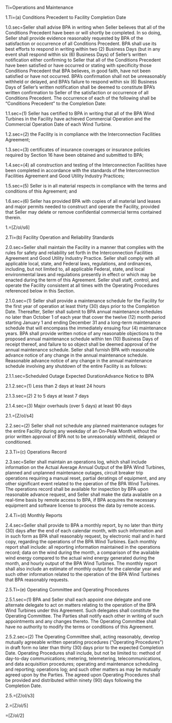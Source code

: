 Ti=Operations and Maintenance

1.Ti=(a) Conditions Precedent to Facility Completion Date

1.0.sec=Seller shall advise BPA in writing when Seller believes that all of the Conditions Precedent have been or will shortly be completed. In so doing, Seller shall provide evidence reasonably requested by BPA of the satisfaction or occurrence of all Conditions Precedent. BPA shall use its best efforts to respond in writing within two (2) Business Days (but in any event shall respond within six (6) Business Days) of Seller’s written notification either confirming to Seller that all of the Conditions Precedent have been satisfied or have occurred or stating with specificity those Conditions Precedent that BPA believes, in good faith, have not been satisfied or have not occurred. BPA’s confirmation shall not be unreasonably withheld or delayed, and BPA’s failure to respond within six (6) Business Days of Seller’s written notification shall be deemed to constitute BPA’s written confirmation to Seller of the satisfaction or occurrence of all Conditions Precedent. The occurrence of each of the following shall be “Conditions Precedent” to the Completion Date:

1.1.sec=(1) Seller has certified to BPA in writing that all of the BPA Wind Turbines in the Facility have achieved Commercial Operation and the Commercial Operation Date of each Wind Turbine.

1.2.sec=(2) the Facility is in compliance with the Interconnection Facilities Agreement;

1.3.sec=(3) certificates of insurance coverages or insurance policies required by Section 16 have been obtained and submitted to BPA;

1.4.sec=(4) all construction and testing of the Interconnection Facilities have been completed in accordance with the standards of the Interconnection Facilities Agreement and Good Utility Industry Practices;

1.5.sec=(5) Seller is in all material respects in compliance with the terms and conditions of this Agreement; and

1.6.sec=(6) Seller has provided BPA with copies of all material land leases and major permits needed to construct and operate the Facility, provided that Seller may delete or remove confidential commercial terms contained therein.

1.=[Z/ol/s6]

2.Ti=(b) Facility Operation and Reliability Standards

2.0.sec=Seller shall maintain the Facility in a manner that complies with the rules for safety and reliability set forth in the Interconnection Facilities Agreement and Good Utility Industry Practice. Seller shall comply with all applicable local, state, and Federal laws, regulations, and ordinances, including, but not limited to, all applicable Federal, state, and local environmental laws and regulations presently in effect or which may be enacted during the term of this Agreement. Seller shall staff, control, and operate the Facility consistent at all times with the Operating Procedures referenced below in this Section.

2.1.0.sec=(1) Seller shall provide a maintenance schedule for the Facility for the first year of operation at least thirty (30) days prior to the Completion Date. Thereafter, Seller shall submit to BPA annual maintenance schedules no later than October 1 of each year that cover the twelve (12) month period starting January 1 and ending December 31 and a long-term maintenance schedule that will encompass the immediately ensuing four (4) maintenance years. BPA shall provide written notice of any reasonable objections to the proposed annual maintenance schedule within ten (10) Business Days of receipt thereof, and failure to so object shall be deemed approval of the annual maintenance schedule. Seller shall furnish BPA with reasonable advance notice of any change in the annual maintenance schedule. Reasonable advance notice of any change in the annual maintenance schedule involving any shutdown of the entire Facility is as follows:

2.1.1.sec=Scheduled Outage Expected Duration</td><td>Advance Notice to BPA

2.1.2.sec=(1) Less than 2 days at least 24 hours

2.1.3.sec=(2) 2 to 5 days at least 7 days

2.1.4.sec=(3) Major overhauls (over 5 days) at least 90 days

2.1.=[Z/ol/s4]

2.2.sec=(2) Seller shall not schedule any planned maintenance outages for the entire Facility during any weekday of an On-Peak Month without the prior written approval of BPA not to be unreasonably withheld, delayed or conditioned.

2.3.Ti=(c) Operations Record

2.3.sec=Seller shall maintain an operations log, which shall include information on the Actual Average Annual Output of the BPA Wind Turbines, planned and unplanned maintenance outages, circuit breaker trip operations requiring a manual reset, partial deratings of equipment, and any other significant event related to the operation of the BPA Wind Turbines. The operations record shall be available for inspection by BPA upon reasonable advance request, and Seller shall make the data available on a real-time basis by remote access to BPA, if BPA acquires the necessary equipment and software license to process the data by remote access.

2.4.Ti=(d) Monthly Reports

2.4.sec=Seller shall provide to BPA a monthly report, by no later than thirty (30) days after the end of each calendar month, with such information and in such form as BPA shall reasonably request, by electronic mail and in hard copy, regarding the operations of the BPA Wind Turbines. Each monthly report shall include: all reporting information maintained in the operations record; data on the wind during the month, a comparison of the available wind energy compared to the actual wind energy generated during the month, and hourly output of the BPA Wind Turbines. The monthly report shall also include an estimate of monthly output for the calendar year and such other information related to the operation of the BPA Wind Turbines that BPA reasonably requests.

2.5.Ti=(e) Operating Committee and Operating Procedures

2.5.1.sec=(1) BPA and Seller shall each appoint one delegate and one alternate delegate to act on matters relating to the operation of the BPA Wind Turbines under this Agreement. Such delegates shall constitute the Operating Committee. The Parties shall notify each other in writing of such appointments and any changes thereto. The Operating Committee shall have no authority to modify the terms or conditions of this Agreement.

2.5.2.sec=(2) The Operating Committee shall, acting reasonably, develop mutually agreeable written operating procedures (“Operating Procedures”) in draft form no later than thirty (30) days prior to the expected Completion Date. Operating Procedures shall include, but not be limited to: method of day-to-day communications; metering, telemetering, telecommunications, and data acquisition procedures; operating and maintenance scheduling and reporting; operations log; and such other matters as may be mutually agreed upon by the Parties. The agreed upon Operating Procedures shall be provided and distributed within ninety (90) days following the Completion Date.

2.5.=[Z/ol/s3]

2.=[Z/ol/5]

=[Z/ol/2]